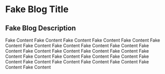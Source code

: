 # Fake Blog Title

## Fake Blog Description

Fake Content Fake Content Fake Content Fake Content Fake Content Fake Content Fake Content Fake Content Fake Content Fake Content Fake Content Fake Content Fake Content Fake Content Fake Content Fake Content Fake Content Fake Content Fake Content Fake Content Fake Content Fake Content Fake Content Fake Content Fake Content Fake Content Fake Content 

